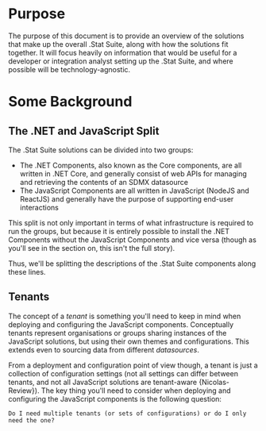 # Purpose

 The purpose of this document is to provide an overview of the solutions that make up the overall .Stat Suite, along with how the solutions fit together. It will focus heavily on information that would be useful for a developer or integration analyst setting up the .Stat Suite, and where possible will be technology-agnostic.

 # Some Background

 ## The .NET and JavaScript Split

 The .Stat Suite solutions can be divided into two groups:
 - The .NET Components, also known as the Core components, are all written in .NET Core, and generally consist of web APIs for managing and retrieving the contents of an SDMX datasource
 - The JavaScript Components are all written in JavaScript (NodeJS and ReactJS) and generally have the purpose of supporting end-user interactions

 This split is not only important in terms of what infrastructure is required to run the groups, but because it is entirely possible to install the .NET Components without the JavaScript Components and vice versa (though as you'll see in the section on, this isn't the full story).

 Thus, we'll be splitting the descriptions of the .Stat Suite components along these lines.

 ## Tenants

 The concept of a *tenant* is something you'll need to keep in mind when deploying and configuring the JavaScript components. Conceptually tenants represent organisations or groups sharing instances of the JavaScript solutions, but using their own themes and configurations. This extends even to sourcing data from different *datasources*.

 From a deployment and configuration point of view though, a tenant is just a collection of configuration settings (not all settings can differ between tenants, and not all JavaScript solutions are tenant-aware {Nicolas-Review}). The key thing you'll need to consider when deploying and configuring the JavaScript components is the following question:
 
 ```
 Do I need multiple tenants (or sets of configurations) or do I only need the one?
 ```

